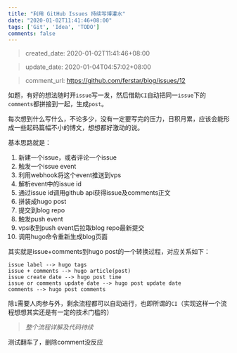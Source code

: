 ```yaml
---
title: "利用 GitHub Issues 持续写博灌水"
date: "2020-01-02T11:41:46+08:00"
tags: ['Git', 'Idea', 'TODO']
comments: false
---
```


> created_date: 2020-01-02T11:41:46+08:00

> update_date: 2020-01-04T04:57:02+08:00

> comment_url: https://github.com/ferstar/blog/issues/12

如题，有好的想法随时开`issue`写一发，然后借助`CI`自动把同一`issue`下的`comments`都拼接到一起，生成`post`。

每次想到什么写什么，不论多少，没有一定要写完的压力，日积月累，应该会能形成一些起码篇幅不小的博文，想想都好激动的说。

基本思路就是：

1. 新建一个issue，或者评论一个issue
2. 触发一个issue event
3. 利用webhook将这个event推送到vps
4. 解析event中的issue id
5. 通过issue id调用github api获得issue及comments正文
6. 拼装成hugo post
7. 提交到blog repo
8. 触发push event
9. vps收到push event后拉取blog repo最新提交
10. 调用hugo命令重新生成blog页面

其实就是issue+comments到hugo post的一个转换过程，对应关系如下：

```
issue label --> hugo tags
issue + comments --> hugo article(post)
issue create date --> hugo post time
issue or comments update date --> hugo post update date
comments --> hugo post comments
```

除`1`需要人肉参与外，剩余流程都可以自动进行，也即所谓的`CI`（实现这样一个流程想想其实还是有一定的技术门槛的）

> _整个流程详解及代码待续_

测试翻车了，删除comment没反应